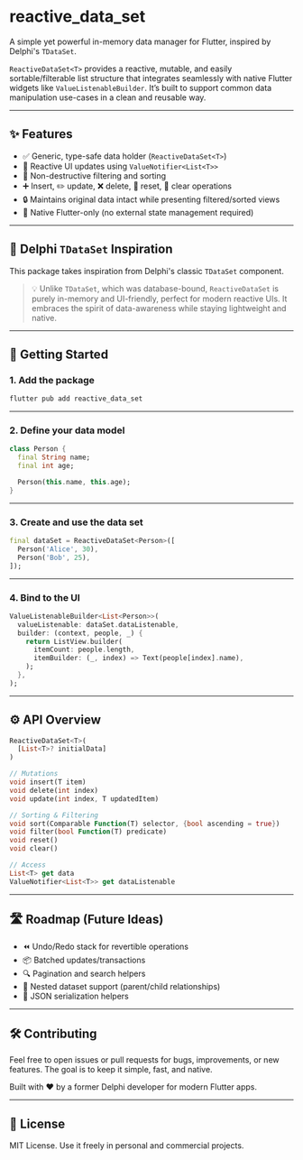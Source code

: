 # reactive_data_set

A simple yet powerful in-memory data manager for Flutter, inspired by Delphi's `TDataSet`.

`ReactiveDataSet<T>` provides a reactive, mutable, and easily sortable/filterable list structure that integrates seamlessly with native Flutter widgets like `ValueListenableBuilder`. It’s built to support common data manipulation use-cases in a clean and reusable way.

---

## ✨ Features

- ✅ Generic, type-safe data holder (`ReactiveDataSet<T>`)
- 🔄 Reactive UI updates using `ValueNotifier<List<T>>`
- 🧹 Non-destructive filtering and sorting
- ➕ Insert, ✏️ update, ❌ delete, 🔁 reset, 🧽 clear operations
- 🔒 Maintains original data intact while presenting filtered/sorted views
- 🧩 Native Flutter-only (no external state management required)

---

## 🧠 Delphi `TDataSet` Inspiration

This package takes inspiration from Delphi's classic `TDataSet` component.

> 💡 Unlike `TDataSet`, which was database-bound, `ReactiveDataSet` is purely in-memory and UI-friendly, perfect for modern reactive UIs. It embraces the spirit of data-awareness while staying lightweight and native.

---

## 🚀 Getting Started

### 1. Add the package

```bash
flutter pub add reactive_data_set
```

---

### 2. Define your data model

```dart
class Person {
  final String name;
  final int age;

  Person(this.name, this.age);
}
```

---

### 3. Create and use the data set

```dart
final dataSet = ReactiveDataSet<Person>([
  Person('Alice', 30),
  Person('Bob', 25),
]);
```

---

### 4. Bind to the UI

```dart
ValueListenableBuilder<List<Person>>(
  valueListenable: dataSet.dataListenable,
  builder: (context, people, _) {
    return ListView.builder(
      itemCount: people.length,
      itemBuilder: (_, index) => Text(people[index].name),
    );
  },
);
```

---

## ⚙️ API Overview

```dart
ReactiveDataSet<T>(
  [List<T>? initialData]
)

// Mutations
void insert(T item)
void delete(int index)
void update(int index, T updatedItem)

// Sorting & Filtering
void sort(Comparable Function(T) selector, {bool ascending = true})
void filter(bool Function(T) predicate)
void reset()
void clear()

// Access
List<T> get data
ValueNotifier<List<T>> get dataListenable
```

---

## 🛣️ Roadmap (Future Ideas)

- ⏪ Undo/Redo stack for revertible operations
- 📦 Batched updates/transactions
- 🔍 Pagination and search helpers
- 🔗 Nested dataset support (parent/child relationships)
- 🧾 JSON serialization helpers

---

## 🛠 Contributing

Feel free to open issues or pull requests for bugs, improvements, or new features. The goal is to keep it simple, fast, and native.

Built with ❤️ by a former Delphi developer for modern Flutter apps.

---

## 📄 License

MIT License. Use it freely in personal and commercial projects.
